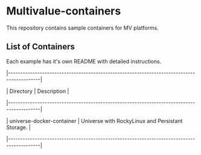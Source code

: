 # Multivalue-containers

This repository contains sample containers for MV platforms.

## List of Containers

Each example has it's own README with detailed instructions.

|-------------------------------------------------------------------------------------------|

| Directory                            | Description                                        |

|-------------------------------------------------------------------------------------------|

| universe-docker-container            | Universe with RockyLinux and Persistant Storage.   |

|-------------------------------------------------------------------------------------------|



